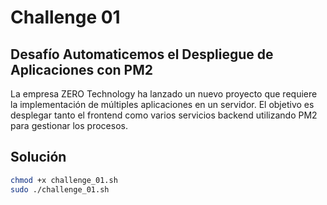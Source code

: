 # Challenge 01

## Desafío Automaticemos el Despliegue de Aplicaciones con PM2

La empresa ZERO Technology ha lanzado un nuevo proyecto que requiere la implementación de múltiples aplicaciones en un servidor. El objetivo es desplegar tanto el frontend como varios servicios backend utilizando PM2 para gestionar los procesos.

## Solución

```bash
chmod +x challenge_01.sh
sudo ./challenge_01.sh
```